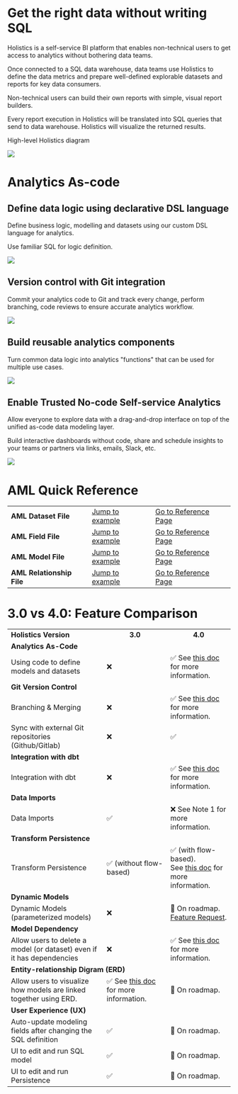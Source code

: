 # Get the right data without writing SQL

Holistics is a self-service BI platform that enables non-technical users to get access to analytics without bothering data teams.

Once connected to a SQL data warehouse, data teams use Holistics to define the data metrics and prepare well-defined explorable datasets and reports for key data consumers.

Non-technical users can build their own reports with simple, visual report builders.

Every report execution in Holistics will be translated into SQL queries that send to data warehouse. Holistics will visualize the returned results.

High-level Holistics diagram

<img src="https://cdn.holistics.io/landing/home/home_v8_e2e_diagram.png"  style="max-width:900px">

# Analytics As-code

## Define data logic using declarative DSL language

Define business logic, modelling and datasets using our custom DSL language for analytics.

Use familiar SQL for logic definition.

<img src="https://cdn.holistics.io/landing/analytics-as-code/aml-syntax.svg"  style="max-width:720px">


## Version control with Git integration

Commit your analytics code to Git and track every change, perform branching, code reviews to ensure accurate analytics workflow.

<img src="https://cdn.holistics.io/landing/analytics-as-code/version-control.png"  style="max-width:720px">

## Build reusable analytics components

Turn common data logic into analytics "functions" that can be used for multiple use cases.

<img src="https://cdn.holistics.io/landing/analytics-as-code/dependencies.svg"  style="max-width:720px">

## Enable Trusted No-code Self-service Analytics

Allow everyone to explore data with a drag-and-drop interface on top of the unified as-code data modeling layer.

Build interactive dashboards without code, share and schedule insights to your teams or partners via links, emails, Slack, etc.

<img src="https://cdn.holistics.io/viz-exploration-sql.gif"  style="max-width:720px">


# AML Quick Reference

<table class="aml_quick_reference_table">
    <tr>
        <td align="left"><b>AML Dataset File</b></td>
        <td align="left"><a href="#dataset-file">Jump to example</a></td>
        <td align="left"><a href="../as-code/aml/dataset">Go to Reference Page</a></td>
    </tr>
    <tr>
        <td align="left"><b>AML Field File</b></td>
        <td align="left"><a href="#field-file">Jump to example</a></td>
        <td align="left"><a href="../as-code/aml/field">Go to Reference Page</a></td>
    </tr>
    <tr>
        <td align="left"><b>AML Model File</b></td>
        <td align="left"><a href="#model-file">Jump to example</a></td>
        <td align="left"><a href="../as-code/aml/model">Go to Reference Page</a></td>
    </tr>
     <tr>
        <td align="left"><b>AML Relationship File</b></td>
        <td align="left"><a href="#relationship-file">Jump to example</a></td>
        <td align="left"><a href="../as-code/aml/relationship">Go to Reference Page</a></td>
    </tr>
</table>


# 3.0 vs 4.0: Feature Comparison

<table class="feature_gap_table">
    <tr>
        <td><b>Holistics Version</b></td>
        <td><center><b>3.0</b></center></td>
        <td><center><b>4.0</b></center></td>
    </tr>
    <tr>
        <td colspan="3"><b>Analytics As-Code</b></td>
    </tr>
    <tr>
        <td>Using code to define models and datasets</td>
        <td>❌</td>
        <td>✅ See <a href="as-code/get-started#develop-data-model">this doc</a> for more information.</td>
    </tr>
    <tr>
        <td colspan="3"><b>Git Version Control</b></td>
    </tr>
    <tr>
        <td>Branching &amp; Merging</td>
        <td>❌ </td>
        <td>✅ See <a href="git-version-control#managing-branches-for-development">this doc</a> for more information.</td>
    </tr>
    <tr>
        <td>Sync with external Git repositories (Github/Gitlab)</td>
        <td>❌ </td>
        <td>✅ </td>
    </tr>
    <tr>
        <td colspan="3"><b>Integration with dbt</b></td>
    </tr>
    <tr>
        <td>Integration with dbt</td>
        <td>❌ </td>
        <td>✅ See <a href="dbt-integration">this doc</a> for more information.</td>
    </tr>
     <tr>
        <td colspan="3"><b>Data Imports</b></td>
    </tr>
    <tr>
        <td>Data Imports</td>
        <td>✅ </td>
        <td>❌ See Note 1 for more information.</td>
    </tr>
      <tr>
        <td colspan="3"><b>Transform Persistence</b></td>
    </tr>
    <tr>
        <td>Transform Persistence</td>
        <td>✅ (without flow-based)</td>
        <td>✅ (with flow-based).
        <br/>
         See <a href="as-code/persistence#flow-based-cascading-persistence">this doc</a> for more information. 
        </td>
    </tr>
     <tr>
        <td colspan="3"><b>Dynamic Models</b></td>
    </tr>
    <tr>
        <td>Dynamic Models (parameterized models)</td>
        <td>❌</td>
        <td>🚧  On roadmap. <a href="https://community.holistics.io/t/query-parameters-for-dynamic-dimensions-measures-and-more/686" target="_blank">Feature Request</a>.</td>
    </tr>
     <tr>
        <td colspan="3"><b>Model Dependency</b></td>
    </tr>
    <tr>
        <td>Allow users to delete a model (or dataset) even if it has dependencies</td>
        <td>❌ </td>
        <td>✅ See <a href="as-code/persistence#flow-based-cascading-persistence">this doc</a> for more information.</td>
    </tr>
    <tr>
        <td colspan="3"><b>Entity-relationship Digram (ERD) </b></td>
    </tr>
    <tr>
        <td>Allow users to visualize how models are linked together using ERD.</td>
        <td>✅ See <a href="relationships#creating-relationship">this doc</a> for more information.</td>
        <td>🚧 On roadmap.</td>
    </tr>
    <tr>
        <td colspan="3"><b>User Experience (UX)</b></td>
    </tr>
    <tr>
        <td>Auto-update modeling fields after changing the SQL definition</td>
        <td>✅ </td>
        <td>🚧 On roadmap.</td>
    </tr>
    <tr>
        <td>UI to edit and run SQL model</td>
        <td>✅ </td>
        <td>🚧 On roadmap.</td>
    </tr>
    <tr>
        <td>UI to edit and run Persistence</td>
        <td>✅ </td>
        <td>🚧 On roadmap.</td>
    </tr>
</table>